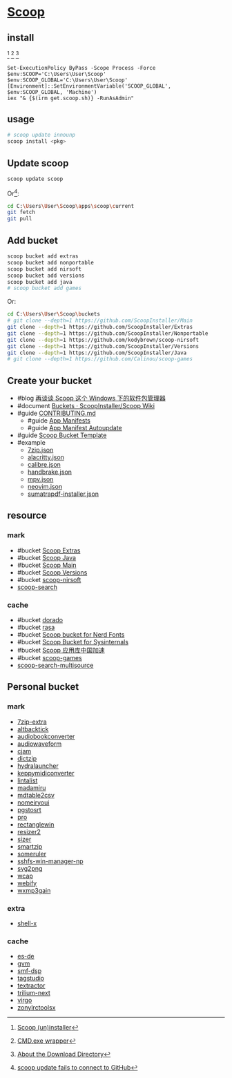 # [Scoop](https://scoop.sh)

## install

[^1] [^2] [^3]

```pwsh
Set-ExecutionPolicy ByPass -Scope Process -Force
$env:SCOOP='C:\Users\User\Scoop'
$env:SCOOP_GLOBAL='C:\Users\User\Scoop'
[Environment]::SetEnvironmentVariable('SCOOP_GLOBAL', $env:SCOOP_GLOBAL, 'Machine')
iex "& {$(irm get.scoop.sh)} -RunAsAdmin"
```

## usage

```sh
# scoop update innounp
scoop install <pkg>
```

## Update scoop

```sh
scoop update scoop
```

Or[^4]:

```sh
cd C:\Users\User\Scoop\apps\scoop\current
git fetch
git pull
```

## Add bucket

```sh
scoop bucket add extras
scoop bucket add nonportable
scoop bucket add nirsoft
scoop bucket add versions
scoop bucket add java
# scoop bucket add games
```

Or:

```sh
cd C:\Users\User\Scoop\buckets
# git clone --depth=1 https://github.com/ScoopInstaller/Main
git clone --depth=1 https://github.com/ScoopInstaller/Extras
git clone --depth=1 https://github.com/ScoopInstaller/Nonportable
git clone --depth=1 https://github.com/kodybrown/scoop-nirsoft
git clone --depth=1 https://github.com/ScoopInstaller/Versions
git clone --depth=1 https://github.com/ScoopInstaller/Java
# git clone --depth=1 https://github.com/Calinou/scoop-games
```

## Create your bucket

- #blog [再谈谈 Scoop 这个 Windows 下的软件包管理器](https://chawyehsu.com/blog/talk-about-scoop-the-package-manager-for-windows-again)
- #document [Buckets · ScoopInstaller/Scoop Wiki](https://github.com/ScoopInstaller/Scoop/wiki/Buckets)
- #guide [CONTRIBUTING.md](https://github.com/ScoopInstaller/.github/blob/main/.github/CONTRIBUTING.md)
	- #guide [App Manifests](https://github.com/ScoopInstaller/Scoop/wiki/App-Manifests)
	- #guide [App Manifest Autoupdate](https://github.com/ScoopInstaller/Scoop/wiki/App-Manifest-Autoupdate)
- #guide [Scoop Bucket Template](https://github.com/ScoopInstaller/BucketTemplate)
- #example
	- [7zip.json](https://github.com/ScoopInstaller/Main/blob/master/bucket/7zip.json)
	- [alacritty.json](https://github.com/ScoopInstaller/Extras/blob/master/bucket/alacritty.json)
	- [calibre.json](https://github.com/ScoopInstaller/Extras/blob/master/bucket/calibre.json)
	- [handbrake.json](https://github.com/ScoopInstaller/Extras/blob/master/bucket/handbrake.json)
	- [mpv.json](https://github.com/ScoopInstaller/Extras/blob/master/bucket/mpv.json)
	- [neovim.json](https://github.com/ScoopInstaller/Main/blob/master/bucket/neovim.json)
	- [sumatrapdf-installer.json](https://github.com/ScoopInstaller/Versions/blob/master/bucket/sumatrapdf-installer.json)

## resource

### mark

- #bucket [Scoop Extras](https://github.com/ScoopInstaller/Extras)
- #bucket [Scoop Java](https://github.com/ScoopInstaller/Java)
- #bucket [Scoop Main](https://github.com/ScoopInstaller/Main)
- #bucket [Scoop Versions](https://github.com/ScoopInstaller/Versions)
- #bucket [scoop-nirsoft](https://github.com/kodybrown/scoop-nirsoft)
- [scoop-search](https://github.com/shilangyu/scoop-search)

### cache

- #bucket [dorado](https://github.com/chawyehsu/dorado)
- #bucket [rasa](https://github.com/rasa/scoops)
- #bucket [Scoop bucket for Nerd Fonts](https://github.com/matthewjberger/scoop-nerd-fonts)
- #bucket [Scoop Bucket for Sysinternals](https://github.com/niheaven/scoop-sysinternals)
- #bucket [Scoop 应用库中国加速](https://github.com/duzyn/scoop-cn)
- #bucket [scoop-games](https://github.com/Calinou/scoop-games)
- [scoop-search-multisource](https://github.com/plicit/scoop-search-multisource)

## Personal bucket

### mark

- [7zip-extra](https://github.com/scillidan/bucket/7zip-extra.json)
- [altbacktick](https://github.com/scillidan/bucket/altbacktick.json)
- [audiobookconverter](https://github.com/scillidan/bucket/audiobookconverter.json)
- [audiowaveform](https://github.com/scillidan/bucket/audiowaveform.json)
- [cjam](https://github.com/scillidan/bucket/cjam.json)
- [dictzip](https://github.com/scillidan/bucket/dictzip.json)
- [hydralauncher](https://github.com/scillidan/bucket/hydralauncher.json)
- [keppymidiconverter](https://github.com/scillidan/bucket/keppymidiconverter.json)
- [lintalist](https://github.com/scillidan/bucket/lintalist.json)
- [madamiru](https://github.com/scillidan/bucket/madamiru.json)
- [mdtable2csv](https://github.com/scillidan/bucket/mdtable2csv.json)
- [nomeiryoui](https://github.com/scillidan/bucket/nomeiryoui.json)
- [pgstosrt](https://github.com/scillidan/bucket/pgstosrt.json)
- [pro](https://github.com/scillidan/bucket/pro.json)
- [rectanglewin](https://github.com/scillidan/bucket/rectanglewin.json)
- [resizer2](https://github.com/scillidan/bucket/resizer2.json)
- [sizer](https://github.com/scillidan/bucket/sizer.json)
- [smartzip](https://github.com/scillidan/bucket/smartzip.json)
- [someruler](https://github.com/scillidan/bucket/someruler.json)
- [sshfs-win-manager-np](https://github.com/scillidan/bucket/sshfs-win-manager-np.json)
- [svg2png](https://github.com/scillidan/bucket/svg2png.json)
- [wcap](https://github.com/scillidan/bucket/wcap.json)
- [webify](https://github.com/scillidan/bucket/webify.json)
- [wxmp3gain](https://github.com/scillidan/bucket/wxmp3gain.json)

### extra

- [shell-x](https://github.com/scillidan/bucket/shell-x.json)

### cache

- [es-de](https://github.com/scillidan/bucket/es-de.json)
- [gvm](https://github.com/scillidan/bucket/gvm.json)
- [smf-dsp](https://github.com/scillidan/bucket/smf-dsp.json)
- [tagstudio](https://github.com/scillidan/bucket/tagstudio.json)
- [textractor](https://github.com/scillidan/bucket/textractor.json)
- [trilium-next](https://github.com/scillidan/bucket/trilium-next.json)
- [virgo](https://github.com/scillidan/bucket/virgo.json)
- [zonylrctoolsx](https://github.com/scillidan/bucket/zonylrctoolsx.json)


[^1]: [Scoop (un)installer](https://github.com/ScoopInstaller/Install#advanced-installation)
[^2]: [CMD.exe wrapper](https://github.com/shilangyu/scoop-search#cmdexe-wrapper)
[^3]: [About the Download Directory](https://github.com/ScoopInstaller/Scoop/issues/3666)
[^4]: [scoop update fails to connect to GitHub](https://github.com/ScoopInstaller/Scoop/issues/3124)
